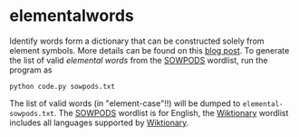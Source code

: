 # elementalwords
Identify words form a dictionary that can be constructed solely from element symbols. More details can be 
found on this [blog post](http://blog.rguha.net/?p=1521). To generate the list of valid _elemental words_ from the [SOWPODS](https://en.wikipedia.org/wiki/SOWPODS) wordlist, run the program as
```
python code.py sowpods.txt
```
The list of valid words (in "element-case"!!) will be dumped to `elemental-sowpods.txt`. The [SOWPODS](https://en.wikipedia.org/wiki/SOWPODS) wordlist is for English, the [Wiktionary](https://www.wiktionary.org/) 
wordlist includes all languages supported by [Wiktionary](https://www.wiktionary.org/).

